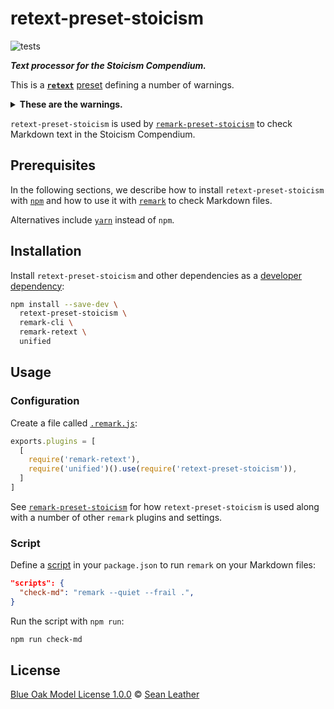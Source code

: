 # retext-preset-stoicism

<!-- Badges -->

![tests][tests-badge]

<!-- Brief description -->

_**Text processor for the Stoicism Compendium.**_

This is a [**`retext`**][retext] [preset][] defining a number of warnings.

<details>
<summary><strong>These are the warnings.</strong></summary>

Each of the plugins is configured to emit a warning for the issue mentioned:

<!-- Keep these sorted alphabetically. -->

| Plugin                          | Issue                                                |
| ------------------------------- | ---------------------------------------------------- |
| [`retext-contractions`][]       | Incorrect apostrophes in contractions                |
| [`retext-diacritics`][]         | Incorrect diacritics                                 |
| [`retext-indefinite-article`][] | Incorrect indefinite articles                        |
| [`retext-quotes`][]             | “Straight” quotes and apostrophes instead of “smart” |
| [`retext-redundant-acronyms`][] | Redundant acronyms                                   |
| [`retext-repeated-words`][]     | Repeated words                                       |
| [`retext-sentence-spacing`][]   | Number of spaces between sentences ≠ 1               |

</details>

`retext-preset-stoicism` is used by [`remark-preset-stoicism`][] to check
Markdown text in the Stoicism Compendium.

<!-- Sections -->

## Prerequisites

In the following sections, we describe how to install `retext-preset-stoicism`
with [`npm`][npm-cli] and how to use it with [`remark`][remark-cli] to check
Markdown files.

Alternatives include [`yarn`][yarn] instead of `npm`.

## Installation

Install `retext-preset-stoicism` and other dependencies as a [developer
dependency][npm-dependencies]:

```sh
npm install --save-dev \
  retext-preset-stoicism \
  remark-cli \
  remark-retext \
  unified
```

## Usage

### Configuration

Create a file called [`.remark.js`][unified-engine-config]:

```js
exports.plugins = [
  [
    require('remark-retext'),
    require('unified')().use(require('retext-preset-stoicism')),
  ]
]
```

See [`remark-preset-stoicism`][] for how `retext-preset-stoicism` is used along
with a number of other `remark` plugins and settings.

### Script

Define a [script][npm-run-script] in your `package.json` to run `remark` on your
Markdown files:

```json
"scripts": {
  "check-md": "remark --quiet --frail .",
}
```

Run the script with `npm run`:

```sh
npm run check-md
```

## License

[Blue Oak Model License 1.0.0][license] © [Sean Leather][author]

<!-- Definitions, sorted alphabetically -->

[`remark-preset-stoicism`]: https://github.com/stoicism-compendium/remark-preset-stoicism
[`retext-contractions`]: https://github.com/retextjs/retext-contractions
[`retext-diacritics`]: https://github.com/retextjs/retext-diacritics
[`retext-indefinite-article`]: https://github.com/retextjs/retext-indefinite-article
[`retext-quotes`]: https://github.com/retextjs/retext-quotes
[`retext-redundant-acronyms`]: https://github.com/retextjs/retext-redundant-acronyms
[`retext-repeated-words`]: https://github.com/retextjs/retext-repeated-words
[`retext-sentence-spacing`]: https://github.com/retextjs/retext-sentence-spacing
[author]: https://github.com/spl
[license]: ./license.md
[npm-cli]: https://docs.npmjs.com/cli/install
[npm-dependencies]: https://docs.npmjs.com/specifying-dependencies-and-devdependencies-in-a-package-json-file
[npm-run-script]: https://docs.npmjs.com/cli/run-script
[preset]: https://github.com/unifiedjs/unified#preset
[remark-cli]: https://github.com/remarkjs/remark/tree/main/packages/remark-cli
[retext]: https://github.com/retextjs/retext
[tests-badge]: https://github.com/stoicism-compendium/retext-preset-stoicism/workflows/tests/badge.svg
[unified-engine-config]: https://github.com/unifiedjs/unified-engine/blob/main/doc/configure.md
[yarn]: https://yarnpkg.com/
